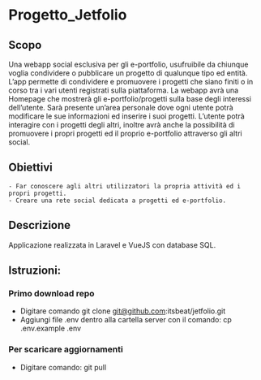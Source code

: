 # Progetto_Jetfolio

## Scopo

Una webapp social esclusiva per gli e-portfolio, usufruibile da chiunque voglia condividere o pubblicare un progetto di qualunque tipo ed entità.
L’app permette di condividere e promuovere i progetti che siano finiti o in corso tra i vari utenti registrati sulla piattaforma.
La webapp avrà una Homepage che mostrerà gli e-portfolio/progetti sulla base degli interessi dell’utente.
Sarà presente un’area personale dove ogni utente potrà modificare le sue informazioni ed inserire i suoi progetti.
L’utente potrà interagire con i progetti degli altri, inoltre avrà anche la possibilità di promuovere i propri progetti ed il proprio e-portfolio attraverso gli altri social.

## Obiettivi

    - Far conoscere agli altri utilizzatori la propria attività ed i propri progetti.
    - Creare una rete social dedicata a progetti ed e-portfolio.

## Descrizione

Applicazione realizzata in Laravel e VueJS con database SQL.

## Istruzioni:
### Primo download repo
- Digitare comando
    git clone git@github.com:itsbeat/jetfolio.git
- Aggiungi file .env dentro alla cartella server con il comando:
    cp .env.example .env

### Per scaricare aggiornamenti
- Digitare comando:
    git pull

